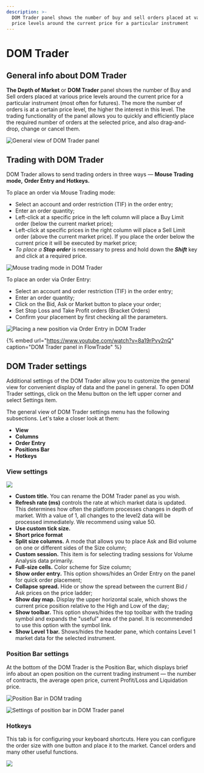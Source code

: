 ```yaml
---
description: >-
  DOM Trader panel shows the number of buy and sell orders placed at various
  price levels around the current price for a particular instrument
---
```


# DOM Trader

## General info about DOM Trader

**The Depth of Market** or **DOM Trader** panel shows the number of Buy and Sell orders placed at various price levels around the current price for a particular instrument \(most often for futures\). The more the number of orders is at a certain price level, the higher the interest in this level. The trading functionality of the panel allows you to quickly and efficiently place the required number of orders at the selected price, and also drag-and-drop, change or cancel them.

![General view of DOM Trader panel](../.gitbook/assets/dom.png)

## Trading with DOM Trader

DOM Trader allows to send trading orders in three ways  — **Mouse Trading mode,** **Order Entry and Hotkeys.**

To place an order via Mouse Trading mode:

* Select an account and order restriction \(TIF\) in the order entry;
* Enter an order quantity;
* Left-click at a specific price in the left column will place a Buy Limit order \(below the current market price\);
* Left-click at specific prices in the right column will place a Sell Limit order \(above the current market price\). If you place the order below the current price it will be executed by market price;
* _To place a **Stop order**_ is necessary to press and hold down the _**Shift**_ key and click at a required price.

![Mouse trading mode in DOM Trader](../.gitbook/assets/dom-trader-via-mouse.gif)

To place an order via Order Entry:

* Select an account and order restriction \(TIF\) in the order entry;
* Enter an order quantity;
* Click on the Bid, Ask or Market button to place your order;
* Set Stop Loss and Take Profit orders \(Bracket Orders\)
* Confirm your placement by first checking all the parameters.

![Placing a new position via Order Entry in DOM Trader ](../.gitbook/assets/oco-dom.gif)

{% embed url="https://www.youtube.com/watch?v=8a19rPvy2nQ" caption="DOM Trader panel in FlowTrade" %}

## DOM Trader settings

Additional settings of the DOM Trader allow you to customize the general view for convenient display of data and the panel in general. To open DOM Trader settings, click on the Menu button on the left upper corner and select Settings item.

The general view of DOM Trader settings menu has the following subsections. Let's take a closer look at them:

* **View**
* **Columns**
* **Order Entry**
* **Positions Bar**
* **Hotkeys**

### View settings

![](../.gitbook/assets/image%20%28147%29.png)

* **Custom title.** You can rename the DOM Trader panel as you wish.
* **Refresh rate \(ms\)** controls the rate at which market data is updated. This determines how often the platform processes changes in depth of market. With a value of 1, all changes to the level2 data will be processed immediately. We recommend using value 50. 
* **Use custom tick size.** 
* **Short price format**
* **Split size columns.** A mode that allows you to place Ask and Bid volume on one or different sides of the Size column;
* **Custom session.** This item is for selecting trading sessions for Volume Analysis data primarily.
* **Full-size cells.** Color scheme for Size column;
* **Show order entry.** This option shows/hides an Order Entry on the panel for quick order placement;
* **Collapse spread.** Hide or show the spread between the current Bid / Ask prices on the price ladder;
* **Show day map.** Display the upper horizontal scale, which shows the current price position relative to the High and Low of the day;
* **Show toolbar.**  This option shows/hides the top toolbar with the trading symbol and expands the "useful" area of the panel. It is recommended to use this option with the symbol link.
* **Show Level 1 bar.** Shows/hides the header pane, which contains Level 1 market data for the selected instrument.

### Position Bar settings

At the bottom of the DOM Trader is the Position Bar, which displays brief info about an open position on the current trading instrument  — the number of contracts, the average open price, current Profit/Loss and Liquidation price.

![Position Bar in DOM trading](../.gitbook/assets/dom-position-bar1.png)

![Settings of position bar in DOM Trader panel](../.gitbook/assets/image%20%28145%29.png)

### Hotkeys

This tab is for configuring your keyboard shortcuts. Here you can configure the order size with one button and place it to the market. Cancel orders and many other useful functions.

![](../.gitbook/assets/image%20%28146%29.png)



